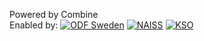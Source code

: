 Powered by Combine
<br/>
Enabled by:
[![ODF Sweden](https://avatars.githubusercontent.com/u/54248548?s=200&v=4)](https://oceandatafactory.se/)
[![NAISS](https://www.naiss.se/img/logo2.svg)](https://naiss.se)
[![KSO](https://panoptes-uploads.zooniverse.org/project_avatar/86c23ca7-bbaa-4e84-8d8a-876819551431.png)](https://www.zooniverse.org/projects/victorav/the-koster-seafloor-observatory)